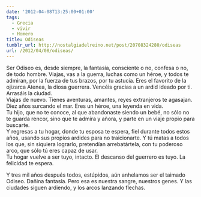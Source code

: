 ```yaml
---
date: '2012-04-08T13:25:00+01:00'
tags:
  - Grecia
  - vivir
  - Homero
title: Odiseas
tumblr_url: http://nostalgiadelreino.net/post/20708324280/odiseas
url: /2012/04/08/odiseas/
---
```


<p>Ser Odiseo es, desde siempre, la fantasía, consciente o no, confesa o no, de todo hombre. Viajas, vas a la guerra, luchas como un héroe, y todos te admiran, por la fuerza de tus brazos, por tu astucia. Eres el favorito de la ojizarca Atenea, la diosa guerrera. Vencéis gracias a un ardid ideado por ti. Arrasáis la ciudad.<br/>
Viajas de nuevo. Tienes aventuras, amantes, reyes extranjeros te agasajan. Diez años surcando el mar. Eres un héroe, una leyenda en vida.<br/>
Tu hijo, que no te conoce, al que abandonaste siendo un bebé, no sólo no te guarda rencor, sino que te admira y añora, y parte en un viaje propio para buscarte.<br/>
Y regresas a tu hogar, donde tu esposa te espera, fiel durante todos estos años, usando sus propios ardides para no traicionarte. Y tú matas a todos los que, sin siquiera lograrlo, pretendían arrebatártela, con tu poderoso arco, que sólo tú eres capaz de usar.<br/>
Tu hogar vuelve a ser tuyo, intacto. El descanso del guerrero es tuyo. La felicidad te espera.</p>

<p>Y tres mil años después todos, estúpidos, aún anhelamos ser el taimado Odiseo. Dañina fantasía. Pero esa es nuestra sangre, nuestros genes. Y las ciudades siguen ardiendo, y los arcos lanzando flechas.</p>